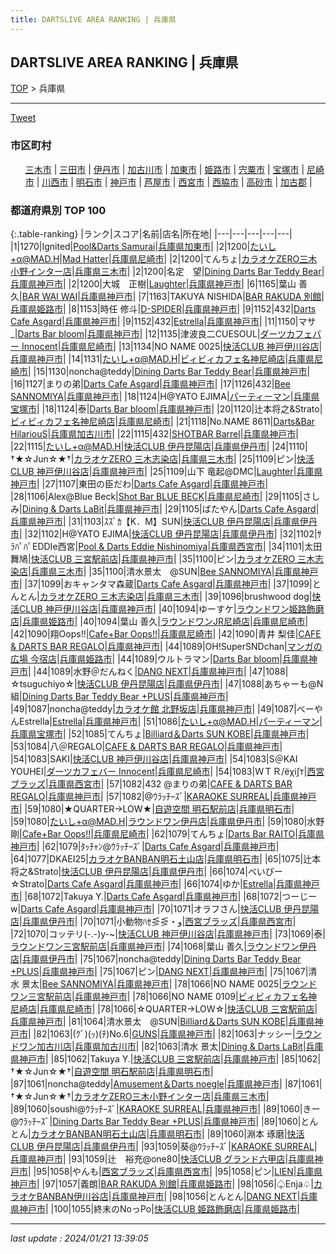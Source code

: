 ```yaml
---
title: DARTSLIVE AREA RANKING | 兵庫県
---
```

## DARTSLIVE AREA RANKING | 兵庫県

[TOP](/darts/rank/) > 兵庫県

___

<a href="https://twitter.com/share?ref_src=twsrc%5Etfw" data-text="DARTSLIVE AREA RANKING | 兵庫県" class="twitter-share-button" data-via="DARTSLIVE" data-hashtags="DARTSLIVE" data-related="DARTSLIVE" data-show-count="false">Tweet</a>

### 市区町村

<ul>
<li style="display: inline;"><a href="/darts/rank/兵庫県/三木市">三木市</a> |</li>
<li style="display: inline;"><a href="/darts/rank/兵庫県/三田市">三田市</a> |</li>
<li style="display: inline;"><a href="/darts/rank/兵庫県/伊丹市">伊丹市</a> |</li>
<li style="display: inline;"><a href="/darts/rank/兵庫県/加古川市">加古川市</a> |</li>
<li style="display: inline;"><a href="/darts/rank/兵庫県/加東市">加東市</a> |</li>
<li style="display: inline;"><a href="/darts/rank/兵庫県/姫路市">姫路市</a> |</li>
<li style="display: inline;"><a href="/darts/rank/兵庫県/宍粟市">宍粟市</a> |</li>
<li style="display: inline;"><a href="/darts/rank/兵庫県/宝塚市">宝塚市</a> |</li>
<li style="display: inline;"><a href="/darts/rank/兵庫県/尼崎市">尼崎市</a> |</li>
<li style="display: inline;"><a href="/darts/rank/兵庫県/川西市">川西市</a> |</li>
<li style="display: inline;"><a href="/darts/rank/兵庫県/明石市">明石市</a> |</li>
<li style="display: inline;"><a href="/darts/rank/兵庫県/神戸市">神戸市</a> |</li>
<li style="display: inline;"><a href="/darts/rank/兵庫県/芦屋市">芦屋市</a> |</li>
<li style="display: inline;"><a href="/darts/rank/兵庫県/西宮市">西宮市</a> |</li>
<li style="display: inline;"><a href="/darts/rank/兵庫県/西脇市">西脇市</a> |</li>
<li style="display: inline;"><a href="/darts/rank/兵庫県/高砂市">高砂市</a> |</li>
<li style="display: inline;"><a href="/darts/rank/兵庫県/加古郡">加古郡</a> |</li>

</ul>

### 都道府県別 TOP 100

{:.table-ranking}
|ランク|スコア|名前|店名|所在地|
|---|---|---|---|---|
|1|1270|Ignited|<a href="https://search.dartslive.com/jp/shop/2f7ab89db9ec97b00d9b047a20a7ba1e">Pool&Darts Samurai</a>|<a href="/darts/rank/兵庫県/加東市">兵庫県加東市</a>|
|2|1200|たいし+α@MAD.H|<a href="https://search.dartslive.com/jp/shop/c400c0228217313a0d9b047a20a7ba1e">Mad Hatter</a>|<a href="/darts/rank/兵庫県/尼崎市">兵庫県尼崎市</a>|
|2|1200|てんちょ|<a href="https://search.dartslive.com/jp/shop/a067afdb3f4ee1dc0d9b047a20a7ba1e">カラオケZERO三木小野インター店</a>|<a href="/darts/rank/兵庫県/三木市">兵庫県三木市</a>|
|2|1200|名定　望|<a href="https://search.dartslive.com/jp/shop/3fc75c60c7407f81fec1ae84bb28bd87">Dining Darts Bar Teddy Bear</a>|<a href="/darts/rank/兵庫県/神戸市">兵庫県神戸市</a>|
|2|1200|大城　正樹|<a href="https://search.dartslive.com/jp/shop/1314016fd2d10eb4790ab824ce8730e5">Laughter</a>|<a href="/darts/rank/兵庫県/神戸市">兵庫県神戸市</a>|
|6|1165|葉山 善久|<a href="https://search.dartslive.com/jp/shop/af5f5ae7b8417e2958d385ea46352d8f">BAR WAI WAI</a>|<a href="/darts/rank/兵庫県/神戸市">兵庫県神戸市</a>|
|7|1163|TAKUYA NISHIDA|<a href="https://search.dartslive.com/jp/shop/1cef48da20d8fdfc25d56fb0e5c39bac">BAR RAKUDA 別館</a>|<a href="/darts/rank/兵庫県/姫路市">兵庫県姫路市</a>|
|8|1153|時任 修斗|<a href="https://search.dartslive.com/jp/shop/5d6cb5d37310f21bf454cb89828a1cfe">D-SPIDER</a>|<a href="/darts/rank/兵庫県/神戸市">兵庫県神戸市</a>|
|9|1152|432|<a href="https://search.dartslive.com/jp/shop/84712648398ecf960d9b047a20a7ba1e">Darts Cafe Asgard</a>|<a href="/darts/rank/兵庫県/神戸市">兵庫県神戸市</a>|
|9|1152|432|<a href="https://search.dartslive.com/jp/shop/f90caaeabb96354a790ab824ce8730e5">Estrella</a>|<a href="/darts/rank/兵庫県/神戸市">兵庫県神戸市</a>|
|11|1150|マサ_|<a href="https://search.dartslive.com/jp/shop/7d4971579c94eec1a3f63593b5358cc4">Darts Bar bloom</a>|<a href="/darts/rank/兵庫県/神戸市">兵庫県神戸市</a>|
|12|1135|津波良二CUESOUL|<a href="https://search.dartslive.com/jp/shop/071f31b4160d6d700d9b047a20a7ba1e">ダーツカフェバー Innocent</a>|<a href="/darts/rank/兵庫県/尼崎市">兵庫県尼崎市</a>|
|13|1134|NO NAME 0025|<a href="https://search.dartslive.com/jp/shop/174c18ece112b2f35f9f3321c1147265">快活CLUB 神戸伊川谷店</a>|<a href="/darts/rank/兵庫県/神戸市">兵庫県神戸市</a>|
|14|1131|たいし+α@MAD.H|<a href="https://search.dartslive.com/jp/shop/9a7e64de6b04f05f0d9b047a20a7ba1e">ビィビィカフェ名神尼崎店</a>|<a href="/darts/rank/兵庫県/尼崎市">兵庫県尼崎市</a>|
|15|1130|noncha@teddy|<a href="https://search.dartslive.com/jp/shop/3fc75c60c7407f81fec1ae84bb28bd87">Dining Darts Bar Teddy Bear</a>|<a href="/darts/rank/兵庫県/神戸市">兵庫県神戸市</a>|
|16|1127|まりの弟|<a href="https://search.dartslive.com/jp/shop/84712648398ecf960d9b047a20a7ba1e">Darts Cafe Asgard</a>|<a href="/darts/rank/兵庫県/神戸市">兵庫県神戸市</a>|
|17|1126|432|<a href="https://search.dartslive.com/jp/shop/2a8eba4a1321305d0d9b047a20a7ba1e">Bee SANNOMIYA</a>|<a href="/darts/rank/兵庫県/神戸市">兵庫県神戸市</a>|
|18|1124|H@YATO EJIMA|<a href="https://search.dartslive.com/jp/shop/213805e20b7cb1a00d9b047a20a7ba1e">パーティーマン</a>|<a href="/darts/rank/兵庫県/宝塚市">兵庫県宝塚市</a>|
|18|1124|泰|<a href="https://search.dartslive.com/jp/shop/7d4971579c94eec1a3f63593b5358cc4">Darts Bar bloom</a>|<a href="/darts/rank/兵庫県/神戸市">兵庫県神戸市</a>|
|20|1120|辻本将之&amp;Strato|<a href="https://search.dartslive.com/jp/shop/9a7e64de6b04f05f0d9b047a20a7ba1e">ビィビィカフェ名神尼崎店</a>|<a href="/darts/rank/兵庫県/尼崎市">兵庫県尼崎市</a>|
|21|1118|No.NAME 8611|<a href="https://search.dartslive.com/jp/shop/4cd3e791b0053e1e28032249b44395af">Darts&Bar HilariouS</a>|<a href="/darts/rank/兵庫県/加古川市">兵庫県加古川市</a>|
|22|1115|432|<a href="https://search.dartslive.com/jp/shop/3ed04ca0b89d840828032249b44395af">SHOTBAR Barrel</a>|<a href="/darts/rank/兵庫県/神戸市">兵庫県神戸市</a>|
|22|1115|たいし+α@MAD.H|<a href="https://search.dartslive.com/jp/shop/ffc64c605d8c9244790ab824ce8730e5">快活CLUB 伊丹昆陽店</a>|<a href="/darts/rank/兵庫県/伊丹市">兵庫県伊丹市</a>|
|24|1110|†★☆Jun☆★†|<a href="https://search.dartslive.com/jp/shop/959e887ec9bb224b0d9b047a20a7ba1e">カラオケZERO 三木志染店</a>|<a href="/darts/rank/兵庫県/三木市">兵庫県三木市</a>|
|25|1109|ピン|<a href="https://search.dartslive.com/jp/shop/174c18ece112b2f35f9f3321c1147265">快活CLUB 神戸伊川谷店</a>|<a href="/darts/rank/兵庫県/神戸市">兵庫県神戸市</a>|
|25|1109|山下 竜起@DMC|<a href="https://search.dartslive.com/jp/shop/1314016fd2d10eb4790ab824ce8730e5">Laughter</a>|<a href="/darts/rank/兵庫県/神戸市">兵庫県神戸市</a>|
|27|1107|東田の臣だわ|<a href="https://search.dartslive.com/jp/shop/84712648398ecf960d9b047a20a7ba1e">Darts Cafe Asgard</a>|<a href="/darts/rank/兵庫県/神戸市">兵庫県神戸市</a>|
|28|1106|Alex@Blue Beck|<a href="https://search.dartslive.com/jp/shop/48e47fbd570febd40d9b047a20a7ba1e">Shot Bar BLUE BECK</a>|<a href="/darts/rank/兵庫県/尼崎市">兵庫県尼崎市</a>|
|29|1105|さしみ|<a href="https://search.dartslive.com/jp/shop/35b667a0611ad9bc790ab824ce8730e5">Dining & Darts LaBit</a>|<a href="/darts/rank/兵庫県/神戸市">兵庫県神戸市</a>|
|29|1105|ばたやん|<a href="https://search.dartslive.com/jp/shop/84712648398ecf960d9b047a20a7ba1e">Darts Cafe Asgard</a>|<a href="/darts/rank/兵庫県/神戸市">兵庫県神戸市</a>|
|31|1103|ｽｽﾞｶ【K．M】SUN|<a href="https://search.dartslive.com/jp/shop/ffc64c605d8c9244790ab824ce8730e5">快活CLUB 伊丹昆陽店</a>|<a href="/darts/rank/兵庫県/伊丹市">兵庫県伊丹市</a>|
|32|1102|H@YATO EJIMA|<a href="https://search.dartslive.com/jp/shop/ffc64c605d8c9244790ab824ce8730e5">快活CLUB 伊丹昆陽店</a>|<a href="/darts/rank/兵庫県/伊丹市">兵庫県伊丹市</a>|
|32|1102|ｻﾗﾊﾟﾊﾟEDDIe西宮|<a href="https://search.dartslive.com/jp/shop/96319f5e69f5acee0d9b047a20a7ba1e">Pool & Darts Eddie Nishinomiya</a>|<a href="/darts/rank/兵庫県/西宮市">兵庫県西宮市</a>|
|34|1101|太田 舞鳩|<a href="https://search.dartslive.com/jp/shop/0b53b0604a0410745f9f3321c1147265">快活CLUB 三宮駅前店</a>|<a href="/darts/rank/兵庫県/神戸市">兵庫県神戸市</a>|
|35|1100|ピン|<a href="https://search.dartslive.com/jp/shop/959e887ec9bb224b0d9b047a20a7ba1e">カラオケZERO 三木志染店</a>|<a href="/darts/rank/兵庫県/三木市">兵庫県三木市</a>|
|35|1100|清水景太　@SUN|<a href="https://search.dartslive.com/jp/shop/2a8eba4a1321305d0d9b047a20a7ba1e">Bee SANNOMIYA</a>|<a href="/darts/rank/兵庫県/神戸市">兵庫県神戸市</a>|
|37|1099|おキャンタマ森蔵|<a href="https://search.dartslive.com/jp/shop/84712648398ecf960d9b047a20a7ba1e">Darts Cafe Asgard</a>|<a href="/darts/rank/兵庫県/神戸市">兵庫県神戸市</a>|
|37|1099|とんとん|<a href="https://search.dartslive.com/jp/shop/959e887ec9bb224b0d9b047a20a7ba1e">カラオケZERO 三木志染店</a>|<a href="/darts/rank/兵庫県/三木市">兵庫県三木市</a>|
|39|1096|brushwood dog|<a href="https://search.dartslive.com/jp/shop/174c18ece112b2f35f9f3321c1147265">快活CLUB 神戸伊川谷店</a>|<a href="/darts/rank/兵庫県/神戸市">兵庫県神戸市</a>|
|40|1094|ゆーすケ|<a href="https://search.dartslive.com/jp/shop/8d1d67e119ca20df0d9b047a20a7ba1e">ラウンドワン姫路飾磨店</a>|<a href="/darts/rank/兵庫県/姫路市">兵庫県姫路市</a>|
|40|1094|葉山 善久|<a href="https://search.dartslive.com/jp/shop/4d1ccddd700759fa0d9b047a20a7ba1e">ラウンドワンJR尼崎店</a>|<a href="/darts/rank/兵庫県/尼崎市">兵庫県尼崎市</a>|
|42|1090|翔Oops!!|<a href="https://search.dartslive.com/jp/shop/c6fc262e427c4d160d9b047a20a7ba1e">Cafe+Bar Oops!!</a>|<a href="/darts/rank/兵庫県/尼崎市">兵庫県尼崎市</a>|
|42|1090|青井 梨佳|<a href="https://search.dartslive.com/jp/shop/4f62efe6a04c413a0d9b047a20a7ba1e">CAFE & DARTS BAR REGALO</a>|<a href="/darts/rank/兵庫県/神戸市">兵庫県神戸市</a>|
|44|1089|OH!SuperSNDchan|<a href="https://search.dartslive.com/jp/shop/993ac9e3df7a1d610d9b047a20a7ba1e">マンガの広場 今宿店</a>|<a href="/darts/rank/兵庫県/姫路市">兵庫県姫路市</a>|
|44|1089|ウルトラマン|<a href="https://search.dartslive.com/jp/shop/7d4971579c94eec1a3f63593b5358cc4">Darts Bar bloom</a>|<a href="/darts/rank/兵庫県/神戸市">兵庫県神戸市</a>|
|44|1089|水野＠だんねく|<a href="https://search.dartslive.com/jp/shop/61dc30b2288223cf0d9b047a20a7ba1e">DANG NEXT</a>|<a href="/darts/rank/兵庫県/神戸市">兵庫県神戸市</a>|
|47|1088|☆tsuguchiyo☆|<a href="https://search.dartslive.com/jp/shop/ffc64c605d8c9244790ab824ce8730e5">快活CLUB 伊丹昆陽店</a>|<a href="/darts/rank/兵庫県/伊丹市">兵庫県伊丹市</a>|
|47|1088|あちゃーも@N組|<a href="https://search.dartslive.com/jp/shop/247c4ee7d555654c774c926eb736cb5a">Dining Darts Bar Teddy Bear +PLUS</a>|<a href="/darts/rank/兵庫県/神戸市">兵庫県神戸市</a>|
|49|1087|noncha@teddy|<a href="https://search.dartslive.com/jp/shop/3c542a8570088199790ab824ce8730e5">カラオケ館 北野坂店</a>|<a href="/darts/rank/兵庫県/神戸市">兵庫県神戸市</a>|
|49|1087|べーやんEstrella|<a href="https://search.dartslive.com/jp/shop/f90caaeabb96354a790ab824ce8730e5">Estrella</a>|<a href="/darts/rank/兵庫県/神戸市">兵庫県神戸市</a>|
|51|1086|たいし+α@MAD.H|<a href="https://search.dartslive.com/jp/shop/213805e20b7cb1a00d9b047a20a7ba1e">パーティーマン</a>|<a href="/darts/rank/兵庫県/宝塚市">兵庫県宝塚市</a>|
|52|1085|てんちょ|<a href="https://search.dartslive.com/jp/shop/13f2ed6bdcd0e9e90d9b047a20a7ba1e">Billiard＆Darts SUN KOBE</a>|<a href="/darts/rank/兵庫県/神戸市">兵庫県神戸市</a>|
|53|1084|八＠REGALO|<a href="https://search.dartslive.com/jp/shop/4f62efe6a04c413a0d9b047a20a7ba1e">CAFE & DARTS BAR REGALO</a>|<a href="/darts/rank/兵庫県/神戸市">兵庫県神戸市</a>|
|54|1083|SAKI|<a href="https://search.dartslive.com/jp/shop/174c18ece112b2f35f9f3321c1147265">快活CLUB 神戸伊川谷店</a>|<a href="/darts/rank/兵庫県/神戸市">兵庫県神戸市</a>|
|54|1083|S＠KAI YOUHEI|<a href="https://search.dartslive.com/jp/shop/071f31b4160d6d700d9b047a20a7ba1e">ダーツカフェバー Innocent</a>|<a href="/darts/rank/兵庫県/尼崎市">兵庫県尼崎市</a>|
|54|1083|ＷＴＲ/ёχi∫т|<a href="https://search.dartslive.com/jp/shop/e67a527dd74482ca0d9b047a20a7ba1e">西宮ブラッズ</a>|<a href="/darts/rank/兵庫県/西宮市">兵庫県西宮市</a>|
|57|1082|432 @まりの弟|<a href="https://search.dartslive.com/jp/shop/4f62efe6a04c413a0d9b047a20a7ba1e">CAFE & DARTS BAR REGALO</a>|<a href="/darts/rank/兵庫県/神戸市">兵庫県神戸市</a>|
|57|1082|@ｳﾗｯﾁｰｽﾞ|<a href="https://search.dartslive.com/jp/shop/c0fc44d54e7a8929790ab824ce8730e5">KARAOKE SURREAL</a>|<a href="/darts/rank/兵庫県/神戸市">兵庫県神戸市</a>|
|59|1080|★QUARTER→LOW★|<a href="https://search.dartslive.com/jp/shop/cf31be5b9eb2e6595f9f3321c1147265">自遊空間 明石駅前店</a>|<a href="/darts/rank/兵庫県/明石市">兵庫県明石市</a>|
|59|1080|たいし+α@MAD.H|<a href="https://search.dartslive.com/jp/shop/aed20f4c1a51f0260d9b047a20a7ba1e">ラウンドワン伊丹店</a>|<a href="/darts/rank/兵庫県/伊丹市">兵庫県伊丹市</a>|
|59|1080|水野 剛|<a href="https://search.dartslive.com/jp/shop/c6fc262e427c4d160d9b047a20a7ba1e">Cafe+Bar Oops!!</a>|<a href="/darts/rank/兵庫県/尼崎市">兵庫県尼崎市</a>|
|62|1079|てんちょ|<a href="https://search.dartslive.com/jp/shop/860b16c7a7c5a9d1fec1ae84bb28bd87">Darts Bar RAITO</a>|<a href="/darts/rank/兵庫県/神戸市">兵庫県神戸市</a>|
|62|1079|ﾀｯﾁｬﾝ@ｳﾗｯﾁｰｽﾞ|<a href="https://search.dartslive.com/jp/shop/84712648398ecf960d9b047a20a7ba1e">Darts Cafe Asgard</a>|<a href="/darts/rank/兵庫県/神戸市">兵庫県神戸市</a>|
|64|1077|DKAEI25|<a href="https://search.dartslive.com/jp/shop/b8350ee990ae59d50d9b047a20a7ba1e">カラオケBANBAN明石土山店</a>|<a href="/darts/rank/兵庫県/明石市">兵庫県明石市</a>|
|65|1075|辻本将之&amp;Strato|<a href="https://search.dartslive.com/jp/shop/ffc64c605d8c9244790ab824ce8730e5">快活CLUB 伊丹昆陽店</a>|<a href="/darts/rank/兵庫県/伊丹市">兵庫県伊丹市</a>|
|66|1074|べいびー☆Strato|<a href="https://search.dartslive.com/jp/shop/84712648398ecf960d9b047a20a7ba1e">Darts Cafe Asgard</a>|<a href="/darts/rank/兵庫県/神戸市">兵庫県神戸市</a>|
|66|1074|ゆか|<a href="https://search.dartslive.com/jp/shop/f90caaeabb96354a790ab824ce8730e5">Estrella</a>|<a href="/darts/rank/兵庫県/神戸市">兵庫県神戸市</a>|
|68|1072|Takuya Y.|<a href="https://search.dartslive.com/jp/shop/84712648398ecf960d9b047a20a7ba1e">Darts Cafe Asgard</a>|<a href="/darts/rank/兵庫県/神戸市">兵庫県神戸市</a>|
|68|1072|つーじーw|<a href="https://search.dartslive.com/jp/shop/84712648398ecf960d9b047a20a7ba1e">Darts Cafe Asgard</a>|<a href="/darts/rank/兵庫県/神戸市">兵庫県神戸市</a>|
|70|1071|オラフさん|<a href="https://search.dartslive.com/jp/shop/ffc64c605d8c9244790ab824ce8730e5">快活CLUB 伊丹昆陽店</a>|<a href="/darts/rank/兵庫県/伊丹市">兵庫県伊丹市</a>|
|70|1071|小動物ﾊｾ⋚⋚・و|<a href="https://search.dartslive.com/jp/shop/e67a527dd74482ca0d9b047a20a7ba1e">西宮ブラッズ</a>|<a href="/darts/rank/兵庫県/西宮市">兵庫県西宮市</a>|
|72|1070|コッテリ(-.-)y-~|<a href="https://search.dartslive.com/jp/shop/174c18ece112b2f35f9f3321c1147265">快活CLUB 神戸伊川谷店</a>|<a href="/darts/rank/兵庫県/神戸市">兵庫県神戸市</a>|
|73|1069|泰|<a href="https://search.dartslive.com/jp/shop/15a13423c1b54e260d9b047a20a7ba1e">ラウンドワン三宮駅前店</a>|<a href="/darts/rank/兵庫県/神戸市">兵庫県神戸市</a>|
|74|1068|葉山 善久|<a href="https://search.dartslive.com/jp/shop/aed20f4c1a51f0260d9b047a20a7ba1e">ラウンドワン伊丹店</a>|<a href="/darts/rank/兵庫県/伊丹市">兵庫県伊丹市</a>|
|75|1067|noncha@teddy|<a href="https://search.dartslive.com/jp/shop/247c4ee7d555654c774c926eb736cb5a">Dining Darts Bar Teddy Bear +PLUS</a>|<a href="/darts/rank/兵庫県/神戸市">兵庫県神戸市</a>|
|75|1067|ピン|<a href="https://search.dartslive.com/jp/shop/61dc30b2288223cf0d9b047a20a7ba1e">DANG NEXT</a>|<a href="/darts/rank/兵庫県/神戸市">兵庫県神戸市</a>|
|75|1067|清水 景太|<a href="https://search.dartslive.com/jp/shop/2a8eba4a1321305d0d9b047a20a7ba1e">Bee SANNOMIYA</a>|<a href="/darts/rank/兵庫県/神戸市">兵庫県神戸市</a>|
|78|1066|NO NAME 0025|<a href="https://search.dartslive.com/jp/shop/15a13423c1b54e260d9b047a20a7ba1e">ラウンドワン三宮駅前店</a>|<a href="/darts/rank/兵庫県/神戸市">兵庫県神戸市</a>|
|78|1066|NO NAME 0109|<a href="https://search.dartslive.com/jp/shop/9a7e64de6b04f05f0d9b047a20a7ba1e">ビィビィカフェ名神尼崎店</a>|<a href="/darts/rank/兵庫県/尼崎市">兵庫県尼崎市</a>|
|78|1066|☆QUARTER→LOW☆|<a href="https://search.dartslive.com/jp/shop/0b53b0604a0410745f9f3321c1147265">快活CLUB 三宮駅前店</a>|<a href="/darts/rank/兵庫県/神戸市">兵庫県神戸市</a>|
|81|1064|清水景太　@SUN|<a href="https://search.dartslive.com/jp/shop/13f2ed6bdcd0e9e90d9b047a20a7ba1e">Billiard＆Darts SUN KOBE</a>|<a href="/darts/rank/兵庫県/神戸市">兵庫県神戸市</a>|
|82|1063|(ｸﾞ)(ｯ)(ﾁ)No.6|<a href="https://search.dartslive.com/jp/shop/ee6dcfa66a3d9552b21333aee1bd51e4">GUNS</a>|<a href="/darts/rank/兵庫県/神戸市">兵庫県神戸市</a>|
|82|1063|ナッシー|<a href="https://search.dartslive.com/jp/shop/2ca045321faf84710d9b047a20a7ba1e">ラウンドワン加古川店</a>|<a href="/darts/rank/兵庫県/加古川市">兵庫県加古川市</a>|
|82|1063|清水 景太|<a href="https://search.dartslive.com/jp/shop/35b667a0611ad9bc790ab824ce8730e5">Dining & Darts LaBit</a>|<a href="/darts/rank/兵庫県/神戸市">兵庫県神戸市</a>|
|85|1062|Takuya Y.|<a href="https://search.dartslive.com/jp/shop/0b53b0604a0410745f9f3321c1147265">快活CLUB 三宮駅前店</a>|<a href="/darts/rank/兵庫県/神戸市">兵庫県神戸市</a>|
|85|1062|†★☆Jun☆★†|<a href="https://search.dartslive.com/jp/shop/cf31be5b9eb2e6595f9f3321c1147265">自遊空間 明石駅前店</a>|<a href="/darts/rank/兵庫県/明石市">兵庫県明石市</a>|
|87|1061|noncha@teddy|<a href="https://search.dartslive.com/jp/shop/6d75ee8fe2c34a2e28032249b44395af">Amusement＆Darts noegle</a>|<a href="/darts/rank/兵庫県/神戸市">兵庫県神戸市</a>|
|87|1061|†★☆Jun☆★†|<a href="https://search.dartslive.com/jp/shop/a067afdb3f4ee1dc0d9b047a20a7ba1e">カラオケZERO三木小野インター店</a>|<a href="/darts/rank/兵庫県/三木市">兵庫県三木市</a>|
|89|1060|soushi@ｳﾗｯﾁｰｽﾞ|<a href="https://search.dartslive.com/jp/shop/c0fc44d54e7a8929790ab824ce8730e5">KARAOKE SURREAL</a>|<a href="/darts/rank/兵庫県/神戸市">兵庫県神戸市</a>|
|89|1060|きー@ｳﾗｯﾁｰｽﾞ|<a href="https://search.dartslive.com/jp/shop/247c4ee7d555654c774c926eb736cb5a">Dining Darts Bar Teddy Bear +PLUS</a>|<a href="/darts/rank/兵庫県/神戸市">兵庫県神戸市</a>|
|89|1060|とんとん|<a href="https://search.dartslive.com/jp/shop/b8350ee990ae59d50d9b047a20a7ba1e">カラオケBANBAN明石土山店</a>|<a href="/darts/rank/兵庫県/明石市">兵庫県明石市</a>|
|89|1060|淵本 琢磨|<a href="https://search.dartslive.com/jp/shop/ffc64c605d8c9244790ab824ce8730e5">快活CLUB 伊丹昆陽店</a>|<a href="/darts/rank/兵庫県/伊丹市">兵庫県伊丹市</a>|
|93|1059|葵@ｳﾗｯﾁｰｽﾞ|<a href="https://search.dartslive.com/jp/shop/c0fc44d54e7a8929790ab824ce8730e5">KARAOKE SURREAL</a>|<a href="/darts/rank/兵庫県/神戸市">兵庫県神戸市</a>|
|93|1059|辻　裕充@one80|<a href="https://search.dartslive.com/jp/shop/af5cfc570cba515ba3f63593b5358cc4">快活CLUB グランド六甲店</a>|<a href="/darts/rank/兵庫県/神戸市">兵庫県神戸市</a>|
|95|1058|やんも|<a href="https://search.dartslive.com/jp/shop/e67a527dd74482ca0d9b047a20a7ba1e">西宮ブラッズ</a>|<a href="/darts/rank/兵庫県/西宮市">兵庫県西宮市</a>|
|95|1058|ピン|<a href="https://search.dartslive.com/jp/shop/64f6bb1e0c3de1d8b21333aee1bd51e4">LIEN</a>|<a href="/darts/rank/兵庫県/神戸市">兵庫県神戸市</a>|
|97|1057|義朗|<a href="https://search.dartslive.com/jp/shop/1cef48da20d8fdfc25d56fb0e5c39bac">BAR RAKUDA 別館</a>|<a href="/darts/rank/兵庫県/姫路市">兵庫県姫路市</a>|
|98|1056|♤Enja♤|<a href="https://search.dartslive.com/jp/shop/9705f08b1dc2e0e90d9b047a20a7ba1e">カラオケBANBAN伊川谷店</a>|<a href="/darts/rank/兵庫県/神戸市">兵庫県神戸市</a>|
|98|1056|とんとん|<a href="https://search.dartslive.com/jp/shop/61dc30b2288223cf0d9b047a20a7ba1e">DANG NEXT</a>|<a href="/darts/rank/兵庫県/神戸市">兵庫県神戸市</a>|
|100|1055|終末のNoっPo|<a href="https://search.dartslive.com/jp/shop/bc5af7bfe732b90c28032249b44395af">快活CLUB 姫路飾磨店</a>|<a href="/darts/rank/兵庫県/姫路市">兵庫県姫路市</a>|





___

_last update : 2024/01/21 13:39:05_


<script src="https://cdnjs.cloudflare.com/ajax/libs/jquery/3.6.1/jquery.min.js" integrity="sha512-aVKKRRi/Q/YV+4mjoKBsE4x3H+BkegoM/em46NNlCqNTmUYADjBbeNefNxYV7giUp0VxICtqdrbqU7iVaeZNXA==" crossorigin="anonymous" referrerpolicy="no-referrer"></script>
<script src="https://cdnjs.cloudflare.com/ajax/libs/jquery.tablesorter/2.31.3/js/jquery.tablesorter.min.js" integrity="sha512-qzgd5cYSZcosqpzpn7zF2ZId8f/8CHmFKZ8j7mU4OUXTNRd5g+ZHBPsgKEwoqxCtdQvExE5LprwwPAgoicguNg==" crossorigin="anonymous" referrerpolicy="no-referrer"></script>
<link rel="stylesheet" href="https://cdnjs.cloudflare.com/ajax/libs/jquery.tablesorter/2.31.3/css/theme.default.min.css" integrity="sha512-wghhOJkjQX0Lh3NSWvNKeZ0ZpNn+SPVXX1Qyc9OCaogADktxrBiBdKGDoqVUOyhStvMBmJQ8ZdMHiR3wuEq8+w==" crossorigin="anonymous" referrerpolicy="no-referrer" />
<script>
$(function() {
    $(".table-ranking").tablesorter({sortList:[[0, 0]]});
});
</script>

<script async src="https://platform.twitter.com/widgets.js" charset="utf-8"></script>